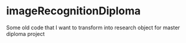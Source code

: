 # imageRecognitionDiploma
Some old code that I want to transform into research object for master diploma project 
